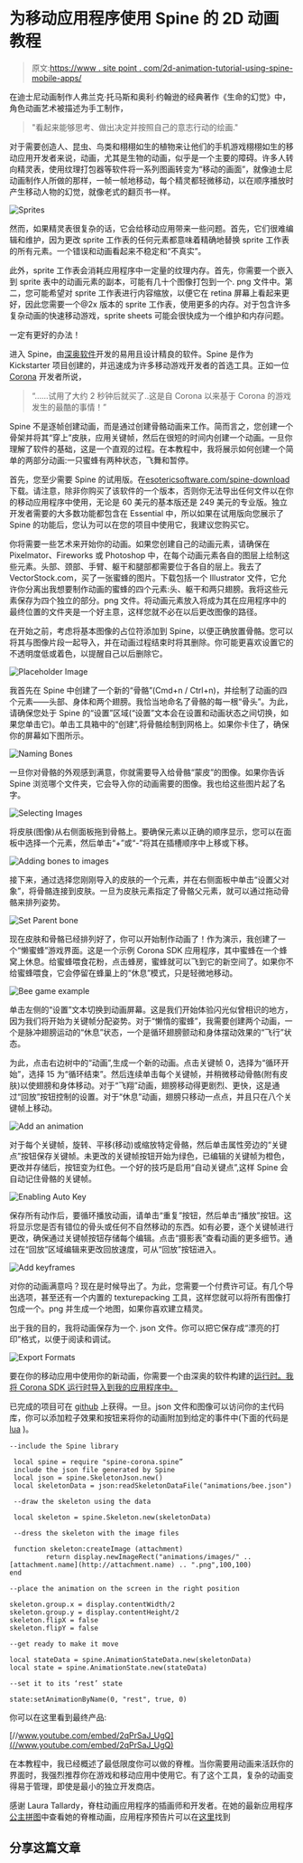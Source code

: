 # 为移动应用程序使用 Spine 的 2D 动画教程

> 原文:[https://www . site point . com/2d-animation-tutorial-using-spine-mobile-apps/](https://www.sitepoint.com/2d-animation-tutorial-using-spine-mobile-apps/)

在迪士尼动画制作人弗兰克·托马斯和奥利·约翰逊的经典著作《生命的幻觉》中，角色动画艺术被描述为手工制作，

> "看起来能够思考、做出决定并按照自己的意志行动的绘画."

对于需要创造人、昆虫、鸟类和栩栩如生的植物来让他们的手机游戏栩栩如生的移动应用开发者来说，动画，尤其是生物的动画，似乎是一个主要的障碍。许多人转向精灵表，使用纹理打包器等软件将一系列图画转变为“移动的画面”，就像迪士尼动画制作人所做的那样，一帧一帧地移动，每个精灵都轻微移动，以在顺序播放时产生移动人物的幻觉，就像老式的翻页书一样。

![Sprites](../Images/30c09b5a442091ab235cb119c53a4106.png)

然而，如果精灵表很复杂的话，它会给移动应用带来一些问题。首先，它们很难编辑和维护，因为更改 sprite 工作表的任何元素都意味着精确地替换 sprite 工作表的所有元素。一个错误和动画看起来不稳定和“不真实”。

此外，sprite 工作表会消耗应用程序中一定量的纹理内存。首先，你需要一个嵌入到 sprite 表中的动画元素的副本，可能有几十个图像打包到一个. png 文件中。第二，您可能希望对 sprite 工作表进行内容缩放，以便它在 retina 屏幕上看起来更好，因此您需要一个@2x 版本的 sprite 工作表，使用更多的内存。对于包含许多复杂动画的快速移动游戏，sprite sheets 可能会很快成为一个维护和内存问题。

一定有更好的办法！

进入 Spine，由[深奥软件](http://esotericsoftware.com/)开发的易用且设计精良的软件。Spine 是作为 Kickstarter 项目创建的，并迅速成为许多移动游戏开发者的首选工具。正如一位 [Corona](http://coronalabs.com/) 开发者所说，

> “……试用了大约 2 秒钟后就买了..这是自 Corona 以来基于 Corona 的游戏发生的最酷的事情！”

Spine 不是逐帧创建动画，而是通过创建骨骼动画来工作。简而言之，您创建一个骨架并将其“穿上”皮肤，应用关键帧，然后在很短的时间内创建一个动画。一旦你理解了软件的基础，这是一个直观的过程。在本教程中，我将展示如何创建一个简单的两部分动画:一只蜜蜂有两种状态，飞舞和暂停。

首先，您至少需要 Spine 的试用版。在[esotericsoftware.com/spine-download](http://esotericsoftware.com/spine-download)下载。请注意，除非你购买了该软件的一个版本，否则你无法导出任何文件以在你的移动应用程序中使用，无论是 60 美元的基本版还是 249 美元的专业版。独立开发者需要的大多数功能都包含在 Essential 中，所以如果在试用版向您展示了 Spine 的功能后，您认为可以在您的项目中使用它，我建议您购买它。

你将需要一些艺术来开始你的动画。如果您创建自己的动画元素，请确保在 Pixelmator、Fireworks 或 Photoshop 中，在每个动画元素各自的图层上绘制这些元素。头部、颈部、手臂、躯干和腿部都需要位于各自的层上。我去了 VectorStock.com，买了一张蜜蜂的图片。下载包括一个 Illustrator 文件，它允许你分离出我想要制作动画的蜜蜂的四个元素:头、躯干和两只翅膀。我将这些元素保存为四个独立的部分。png 文件。将动画元素放入将成为其在应用程序中的最终位置的文件夹是一个好主意，这样您就不必在以后更改图像的路径。

在开始之前，考虑将基本图像的占位符添加到 Spine，以便正确放置骨骼。您可以将其与图像片段一起导入，并在动画过程结束时将其删除。你可能更喜欢设置它的不透明度低或着色，以提醒自己以后删除它。

![Placeholder Image](../Images/c97795cce244c07ea1fe56e4245f46c6.png)

我首先在 Spine 中创建了一个新的“骨骼”(Cmd+n / Ctrl+n)，并绘制了动画的四个元素——头部、身体和两个翅膀。我恰当地命名了骨骼的每一根“骨头”。为此，请确保您处于 Spine 的“设置”区域(“设置”文本会在设置和动画状态之间切换，如果您单击它)。单击工具箱中的“创建”,将骨骼绘制到网格上。如果你卡住了，确保你的屏幕如下图所示。

![Naming Bones](../Images/06d89fa7eff3b175e0edeb031918a21c.png)

一旦你对骨骼的外观感到满意，你就需要导入给骨骼“蒙皮”的图像。如果你告诉 Spine 浏览哪个文件夹，它会导入你的动画需要的图像。我也给这些图片起了名字。

![Selecting Images](../Images/2b363e19aac7b40601a3ae01ff11a733.png)

将皮肤(图像)从右侧面板拖到骨骼上。要确保元素以正确的顺序显示，您可以在面板中选择一个元素，然后单击“+”或“-”将其在插槽顺序中上移或下移。

![Adding bones to images](../Images/4dc9e79537c65fa2abc56f70afd16ba0.png)

接下来，通过选择您刚刚导入的皮肤的一个元素，并在右侧面板中单击“设置父对象”，将骨骼连接到皮肤。一旦为皮肤元素指定了骨骼父元素，就可以通过拖动骨骼来排列姿势。

![Set Parent bone](../Images/2fdec9cd8509a46ecde919cb7a35370f.png)

现在皮肤和骨骼已经排列好了，你可以开始制作动画了！作为演示，我创建了一个“懒蜜蜂”游戏界面。这是一个示例 Corona SDK 应用程序，其中蜜蜂在一个蜂窝上休息。给蜜蜂喂食花粉，点击蜂房，蜜蜂就可以飞到它的新空间了。如果你不给蜜蜂喂食，它会停留在蜂巢上的“休息”模式，只是轻微地移动。

![Bee game example](../Images/7a5b24d52f947437dd459d80d2e39c8c.png)

单击左侧的“设置”文本切换到动画屏幕。这是我们开始体验闪光似曾相识的地方，因为我们将开始为关键帧分配姿势。对于“懒惰的蜜蜂”，我需要创建两个动画，一个是脉冲翅膀运动的“休息”状态，一个是循环翅膀颤动和身体摆动效果的“飞行”状态。

为此，点击右边树中的“动画”,生成一个新的动画。点击关键帧 0，选择为“循环开始”，选择 15 为“循环结束”。然后连续单击每个关键帧，并稍微移动骨骼(附有皮肤)以使翅膀和身体移动。对于“飞翔”动画，翅膀移动得更剧烈、更快，这是通过“回放”按钮控制的设置。对于“休息”动画，翅膀只移动一点点，并且只在八个关键帧上移动。

![Add an animation](../Images/841322f3e21577537a601046430da118.png)

对于每个关键帧，旋转、平移(移动)或缩放特定骨骼，然后单击属性旁边的“关键点”按钮保存关键帧。未更改的关键帧按钮开始为绿色，已编辑的关键帧为橙色，更改并存储后，按钮变为红色。一个好的技巧是启用“自动关键点”,这样 Spine 会自动记住骨骼的关键帧。

![Enabling Auto Key](../Images/8b6fb038e4b6f9d4a0e184435de5e097.png)

保存所有动作后，要循环播放动画，请单击“重复”按钮，然后单击“播放”按钮。这将显示您是否有错位的骨头或任何不自然移动的东西。如有必要，逐个关键帧进行更改，确保通过关键帧按钮存储每个编辑。点击“摄影表”查看动画的更多细节。通过在“回放”区域编辑来更改回放速度，可从“回放”按钮进入。

![Add keyframes](../Images/cbbd4bbca643dc0edf9953bc5583c225.png)

对你的动画满意吗？现在是时候导出了。为此，您需要一个付费许可证。有几个导出选项，甚至还有一个内置的 texturepacking 工具，这样您就可以将所有图像打包成一个。png 并生成一个地图，如果你喜欢建立精灵。

出于我的目的，我将动画保存为一个. json 文件。你可以把它保存成“漂亮的打印”格式，以便于阅读和调试。

![Export Formats](../Images/af492e22a755e92d2fd13b0d4b3c6409.png)

要在你的移动应用中使用你的新动画，你需要一个由深奥的软件构建的[运行时。我将 Corona SDK 运行时导入到我的应用程序中。](https://github.com/EsotericSoftware/spine-runtimes)

已完成的项目可在 [github](https://github.com/sitepoint-examples/lazy-bee) 上获得。一旦。json 文件和图像可以访问你的主代码库，你可以添加粒子效果和按钮来将你的动画附加到给定的事件中(下面的代码是 [lua](http://www.lua.org/) )。

```
--include the Spine library

 local spine = require "spine-corona.spine”
 include the json file generated by Spine
 local json = spine.SkeletonJson.new()
 local skeletonData = json:readSkeletonDataFile("animations/bee.json")

 --draw the skeleton using the data

 local skeleton = spine.Skeleton.new(skeletonData)

 --dress the skeleton with the image files

 function skeleton:createImage (attachment)
         return display.newImageRect("animations/images/" .. [attachment.name](http://attachment.name) .. ".png",100,100)
end

--place the animation on the screen in the right position

skeleton.group.x = display.contentWidth/2
skeleton.group.y = display.contentHeight/2
skeleton.flipX = false
skeleton.flipY = false

--get ready to make it move

local stateData = spine.AnimationStateData.new(skeletonData)
local state = spine.AnimationState.new(stateData)

--set it to its ‘rest’ state

state:setAnimationByName(0, "rest", true, 0)
```

你可以在这里看到最终产品:

[//www.youtube.com/embed/2qPrSaJ_UgQ](//www.youtube.com/embed/2qPrSaJ_UgQ)

在本教程中，我已经概述了最低限度你可以做的脊椎。当你需要用动画来活跃你的界面时，我强烈推荐你在游戏和移动应用中使用它。有了这个工具，复杂的动画变得易于管理，即使是最小的独立开发商店。

感谢 Laura Tallardy，脊柱动画应用程序的插画师和开发者。在她的最新应用程序[公主拼图](https://itunes.apple.com/app/id892532469)中查看她的脊椎动画，应用程序预告片可以在[这里](https://www.youtube.com/watch?v=v7ZpQEY6H-U)找到

## 分享这篇文章